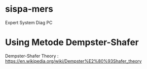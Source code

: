 # sispa-mers
Expert System Diag PC 

# Using Metode Dempster-Shafer
Dempster-Shafer Theory : https://en.wikipedia.org/wiki/Dempster%E2%80%93Shafer_theory
